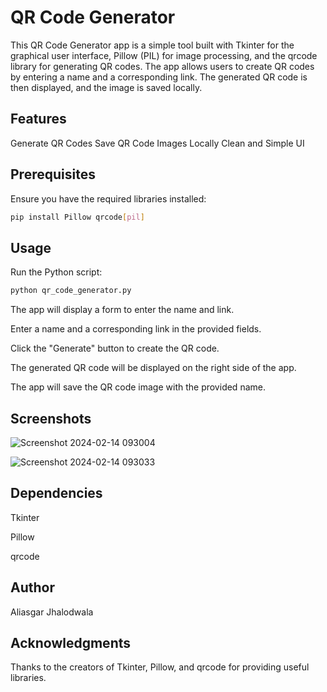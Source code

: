 # QR Code Generator

This QR Code Generator app is a simple tool built with Tkinter for the graphical user interface, Pillow (PIL) for image processing, and the qrcode library for generating QR codes. The app allows users to create QR codes by entering a name and a corresponding link. The generated QR code is then displayed, and the image is saved locally.

## Features
Generate QR Codes
Save QR Code Images Locally
Clean and Simple UI

## Prerequisites
Ensure you have the required libraries installed:

``` bash
pip install Pillow qrcode[pil]
```

## Usage
Run the Python script:

```bash
python qr_code_generator.py
```
The app will display a form to enter the name and link.

Enter a name and a corresponding link in the provided fields.

Click the "Generate" button to create the QR code.

The generated QR code will be displayed on the right side of the app.

The app will save the QR code image with the provided name.

## Screenshots
![Screenshot 2024-02-14 093004](https://github.com/ajhalodwala91/QR-Code-Generator/assets/108600931/33ef534e-b028-4cdc-9f3d-89ae8a86f057)

![Screenshot 2024-02-14 093033](https://github.com/ajhalodwala91/QR-Code-Generator/assets/108600931/49c7bb4e-6117-4954-b2af-505a24883f13)

## Dependencies
Tkinter

Pillow

qrcode

## Author
Aliasgar Jhalodwala

## Acknowledgments
Thanks to the creators of Tkinter, Pillow, and qrcode for providing useful libraries.
